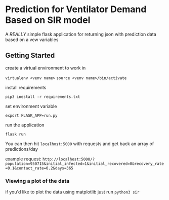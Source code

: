 # Prediction for Ventilator Demand Based on SIR model

A _REALLY_ simple flask application for returning json with prediction data based on a vew variables

## Getting Started

create a virtual environment to work in

`virtualenv <venv name>`
`source <venv name>/bin/activate`

install requirements

`pip3 inestall -r requirements.txt`

set environment variable

`export FLASK_APP=run.py`

run the application

`flask run`

You can then hit `localhost:5000` with requests and get back an array of predictions/day

example request: `http://localhost:5000/?population=950715&initial_infected=1&initial_recovered=0&recovery_rate=0.1&contact_rate=0.2&days=365`

### Viewing a plot of the data

if you'd like to plot the data using matplotlib just run `python3 sir`

